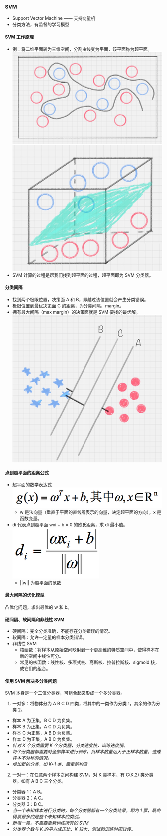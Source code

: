 ### SVM
* Support Vector Machine —— 支持向量机
* 分类方法，有监督的学习模型

#### SVM 工作原理
* 例：将二维平面转为三维空间，分割曲线变为平面，该平面称为超平面。\
![](https://github.com/YubinLiu/GeekTime_DataAnalysis/blob/master/img/二维平面曲线分割.jpg)
![](https://github.com/YubinLiu/GeekTime_DataAnalysis/blob/master/img/三维空间平面分割.jpg)
* SVM 计算的过程是帮我们找到超平面的过程，超平面即为 SVM 分类器。

#### 分类间隔
* 找到两个极限位置，决策面 A 和 B，即越过该位置就会产生分类错误。
* 极限位置到最优决策面 C 的距离，为分类间隔，margin。
* 拥有最大间隔（max margin）的决策面就是 SVM 要找的最优解。\
![](https://github.com/YubinLiu/GeekTime_DataAnalysis/blob/master/img/最大间隔.jpg)

#### 点到超平面的距离公式
* 超平面的数学表达式 \
![](https://github.com/YubinLiu/GeekTime_DataAnalysis/blob/master/img/平面数学表达式.png)
  * w 是法向量（垂直于平面的直线所表示的向量，决定超平面的方向），x 是函数变量。
* di 代表点到超平面 wxi + b = 0 的欧氏距离，求 di 最小值。\
![](https://github.com/YubinLiu/GeekTime_DataAnalysis/blob/master/img/欧氏距离.png)
  * ||w|| 为超平面的范数

#### 最大间隔的优化模型
凸优化问题，求出最优的 w 和 b。

#### 硬间隔、软间隔和非线性 SVM
* 硬间隔：完全分类准确，不能存在分类错误的情况。
* 软间隔：允许一定量的样本分类错误。
* 非线性 SVM
  * 核函数：将样本从原始空间映射到一个更高维的特质空间中，使得样本在新的空间中线性可分。
  * 常见的核函数：线性核、多项式核、高斯核、拉普拉斯核、sigmoid 核，或它们的组合。

#### 使用 SVM 解决多分类问题
SVM 本身是一个二值分类器，可组合起来形成一个多分类器。
1. 一对多：将物体分为 A B C D 四类，将其中的一类作为分类 1，其余的作为分类 2。
  * 样本 A 为正集，B C D 为负集。
  * 样本 B 为正集，A C D 为负集。
  * 样本 C 为正集，A B D 为负集。
  * 样本 D 为正集，A B C 为负集。
* *针对 K 个分类需要 K 个分类器，分类速度快，训练速度慢。*
* *每个分类器都需要对全部样本进行训练，负样本数量远大于正样本数量，造成样本不对称的情况。*
* *增加新的分类，如 K+1 类，需重新构造*

2. 一对一：在任意两个样本之间构建 SVM，对 K 类样本，有 C(K,2) 类分类器。如有 A B C 三个分类。
  * 分类器 1：A B。
  * 分类器 2：A C。
  * 分类器 3：B C。
* *当一个未知样本进行分类时，每个分类器都有一个分类结果，即为 1 票，最终得票最多的是整个未知样本的类别。*
* *新增一类，不需要重新训练所有的 SVM*
* *分类器个数与 K 的平方成正比，K 较大，测试和训练时间较慢。*
